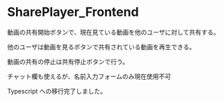 # SharePlayer_Frontend

動画の共有開始ボタンで、現在見ている動画を他のユーザに対して共有する。

他のユーザは動画を見るボタンで共有されている動画を再生できる。

動画の共有の停止は共有停止ボタンで行う。

チャット欄も使えるが、名前入力フォームのみ現在使用不可

Typescript への移行完了しました。
